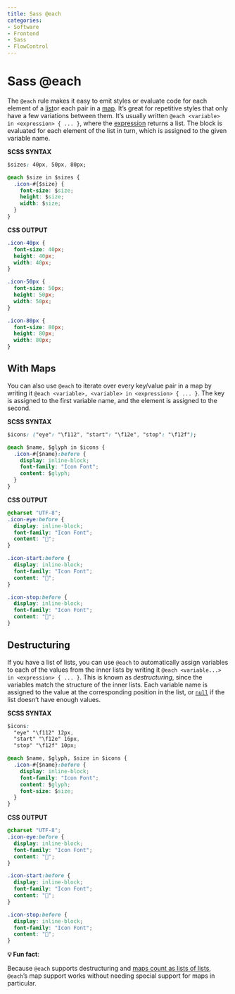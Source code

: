```yaml
---
title: Sass @each
categories:
- Software
- Frontend
- Sass
- FlowControl
---
```

# Sass @each

The `@each` rule makes it easy to emit styles or evaluate code for each element of a [list](https://sass-lang.com/documentation/values/lists)or each pair in a [map](https://sass-lang.com/documentation/values/maps). It’s great for repetitive styles that only have a few variations between them. It’s usually written `@each <variable> in <expression> { ... }`, where the [expression](https://sass-lang.com/documentation/syntax/structure#expressions) returns a list. The block is evaluated for each element of the list in turn, which is assigned to the given variable name.

**SCSS SYNTAX**

```css
$sizes: 40px, 50px, 80px;

@each $size in $sizes {
  .icon-#{$size} {
    font-size: $size;
    height: $size;
    width: $size;
  }
}
```

**CSS OUTPUT**

```css
.icon-40px {
  font-size: 40px;
  height: 40px;
  width: 40px;
}

.icon-50px {
  font-size: 50px;
  height: 50px;
  width: 50px;
}

.icon-80px {
  font-size: 80px;
  height: 80px;
  width: 80px;
}
```

## With Maps

You can also use `@each` to iterate over every key/value pair in a map by writing it `@each <variable>, <variable> in <expression> { ... }`. The key is assigned to the first variable name, and the element is assigned to the second.

**SCSS SYNTAX**

```css
$icons: ("eye": "\f112", "start": "\f12e", "stop": "\f12f");

@each $name, $glyph in $icons {
  .icon-#{$name}:before {
    display: inline-block;
    font-family: "Icon Font";
    content: $glyph;
  }
}
```

**CSS OUTPUT**

```css
@charset "UTF-8";
.icon-eye:before {
  display: inline-block;
  font-family: "Icon Font";
  content: "";
}

.icon-start:before {
  display: inline-block;
  font-family: "Icon Font";
  content: "";
}

.icon-stop:before {
  display: inline-block;
  font-family: "Icon Font";
  content: "";
}
```

## Destructuring

If you have a list of lists, you can use `@each` to automatically assign variables to each of the values from the inner lists by writing it `@each <variable...> in <expression> { ... }`. This is known as *destructuring*, since the variables match the structure of the inner lists. Each variable name is assigned to the value at the corresponding position in the list, or [`null`](https://sass-lang.com/documentation/values/null) if the list doesn’t have enough values.

**SCSS SYNTAX**

```css
$icons:
  "eye" "\f112" 12px,
  "start" "\f12e" 16px,
  "stop" "\f12f" 10px;

@each $name, $glyph, $size in $icons {
  .icon-#{$name}:before {
    display: inline-block;
    font-family: "Icon Font";
    content: $glyph;
    font-size: $size;
  }
}
```

**CSS OUTPUT**

```css
@charset "UTF-8";
.icon-eye:before {
  display: inline-block;
  font-family: "Icon Font";
  content: "";
}

.icon-start:before {
  display: inline-block;
  font-family: "Icon Font";
  content: "";
}

.icon-stop:before {
  display: inline-block;
  font-family: "Icon Font";
  content: "";
}
```

**💡 Fun fact**:

Because `@each` supports destructuring and [maps count as lists of lists](https://sass-lang.com/documentation/values/maps), `@each`’s map support works without needing special support for maps in particular.